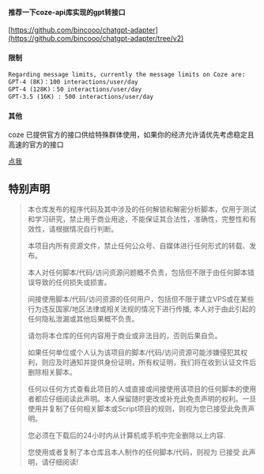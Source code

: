 #### 推荐一下coze-api库实现的gpt转接口

[https://github.com/bincooo/chatgpt-adapter](https://github.com/bincooo/chatgpt-adapter/tree/v2)


#### 限制
```tex
Regarding message limits, currently the message limits on Coze are:
GPT-4 (8K)：100 interactions/user/day
GPT-4 (128K)：50 interactions/user/day
GPT-3.5 (16K) : 500 interactions/user/day
```

#### 其他

coze 已提供官方的接口供给特殊群体使用，如果你的经济允许请优先考虑稳定且高速的官方的接口

[点我](https://www.coze.com/open)

## 特别声明
> 本仓库发布的程序代码及其中涉及的任何解锁和解密分析脚本，仅用于测试和学习研究，禁止用于商业用途，不能保证其合法性，准确性，完整性和有效性，请根据情况自行判断。
>
> 本项目内所有资源文件，禁止任何公众号、自媒体进行任何形式的转载、发布。
>
> 本人对任何脚本/代码/访问资源问题概不负责，包括但不限于由任何脚本错误导致的任何损失或损害。
>
> 间接使用脚本/代码/访问资源的任何用户，包括但不限于建立VPS或在某些行为违反国家/地区法律或相关法规的情况下进行传播, 本人对于由此引起的任何隐私泄漏或其他后果概不负责。
>
> 请勿将本仓库的任何内容用于商业或非法目的，否则后果自负。
>
> 如果任何单位或个人认为该项目的脚本/代码/访问资源可能涉嫌侵犯其权利，则应及时通知并提供身份证明，所有权证明，我们将在收到认证文件后删除相关脚本。
>
> 任何以任何方式查看此项目的人或直接或间接使用该项目的任何脚本的使用者都应仔细阅读此声明。本人保留随时更改或补充此免责声明的权利。一旦使用并复制了任何相关脚本或Script项目的规则，则视为您已接受此免责声明。
>
> 您必须在下载后的24小时内从计算机或手机中完全删除以上内容.
>
> 您使用或者复制了本仓库且本人制作的任何脚本/代码，则视为 已接受 此声明，请仔细阅读!
